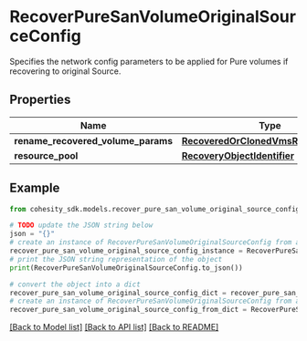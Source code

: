 # RecoverPureSanVolumeOriginalSourceConfig

Specifies the network config parameters to be applied for Pure volumes if recovering to original Source.

## Properties

Name | Type | Description | Notes
------------ | ------------- | ------------- | -------------
**rename_recovered_volume_params** | [**RecoveredOrClonedVmsRenameConfig**](RecoveredOrClonedVmsRenameConfig.md) |  | [optional] 
**resource_pool** | [**RecoveryObjectIdentifier**](RecoveryObjectIdentifier.md) |  | [optional] 

## Example

```python
from cohesity_sdk.models.recover_pure_san_volume_original_source_config import RecoverPureSanVolumeOriginalSourceConfig

# TODO update the JSON string below
json = "{}"
# create an instance of RecoverPureSanVolumeOriginalSourceConfig from a JSON string
recover_pure_san_volume_original_source_config_instance = RecoverPureSanVolumeOriginalSourceConfig.from_json(json)
# print the JSON string representation of the object
print(RecoverPureSanVolumeOriginalSourceConfig.to_json())

# convert the object into a dict
recover_pure_san_volume_original_source_config_dict = recover_pure_san_volume_original_source_config_instance.to_dict()
# create an instance of RecoverPureSanVolumeOriginalSourceConfig from a dict
recover_pure_san_volume_original_source_config_from_dict = RecoverPureSanVolumeOriginalSourceConfig.from_dict(recover_pure_san_volume_original_source_config_dict)
```
[[Back to Model list]](../README.md#documentation-for-models) [[Back to API list]](../README.md#documentation-for-api-endpoints) [[Back to README]](../README.md)


